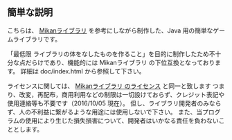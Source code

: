 ## 簡単な説明

こちらは、 [Mikanライブラリ](http://mikan.azulite.net/wiki.cgi) を参考にしながら制作した、Java 用の簡単なゲームライブラリです。

「最低限 ライブラリの体をなしたものを作ること」を目的に制作したため不十分な点だらけであり、機能的には Mikanライブラリ の下位互換となっております。
詳細は doc/index.html から参照して下さい。

ライセンスに関しては、 [Mikanライブラリ のライセンス](http://mikan.azulite.net/wiki.cgi?page=%A5%E9%A5%A4%A5%BB%A5%F3%A5%B9) と同一と致します
つまり、改変，再配布，商用利用などの制限は一切設けておらず、クレジット表記や使用連絡等も不要です（2016/10/05 現在）。
但し、ライブラリ開発者のみならず、人の不利益に繋がるような用途には使用しないで下さい。
また、当プログラムの使用により生じた損失損害について、開発者はいかなる責任を負わないこととします。


